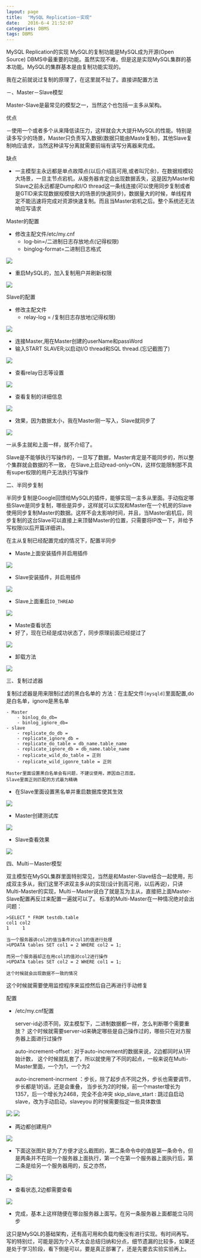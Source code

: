 ```yaml
---
layout: page
title:  "MySQL Replication－实现"
date:   2016-6-4 21:52:07
categories: DBMS
tags: DBMS
---
```


MySQL Replication的实现
MySQL的复制功能是MySQL成为开源(Open Source) DBMS中最重要的功能。虽然实现不难，但是这是实现MySQL集群的基本功能。MySQL的集群基本是由复制功能实现的。

我在之前就说过复制的原理了，在这里就不扯了。直接讲配置方法

－、Master－Slave模型

Master-Slave是最常见的模型之一，当然这个也包括一主多从架构。

优点

－使用一个或者多个从来降低读压力，这样就会大大提升MySQL的性能。特别是读多写少的场景，Master只负责写入数据(数据只能由Maste复制)，其他Slave复制响应请求，当然这种读写分离就需要前端有读写分离器来完成。

缺点

- 一主模型主永远都是单点故障点(以后介绍高可用,或者叫冗余)，在数据规模较大场景，一旦主节点宕机，从服务器肯定会出现数据丢失，这是因为Master和Slave之前永远都是Dump和I/O thread这一条线连接(可以使用同步复制或者是GTID来实现数据规模很大的场景的快速同步)，数据量大的时候，单线程肯定不能迅速将完成对资源快速复制。而且当Master宕机之后。整个系统还无法响应写请求

Master的配置

- 修改主配文件/etc/my.cnf
	- log-bin=/二进制日志存放地点(记得权限)
	- binglog-format=二进制日志格式

![](https://github.com/chenyanshan/images/blob/master/linux/server/MySQL/master_1_binlog.jpg?raw=true)

- 重启MySQL的，加入复制用户并刷新权限

![](https://github.com/chenyanshan/images/blob/master/linux/server/MySQL/master_3_grant_user.jpg?raw=true)

Slave的配置

- 修改主配文件
	- relay-log = /复制日志存放地(记得权限)

![](https://github.com/chenyanshan/images/blob/master/linux/server/MySQL/slaver_my_cnf.jpg?raw=true)

- 连接Master,用在Master创建的userName和passWord
- 输入START SLAVER;以启动I/O thread和SQL thread.(忘记截图了)

![](https://github.com/chenyanshan/images/blob/master/linux/server/MySQL/slave_2.jpg?raw=true)

- 查看relay日志等设置

![](https://github.com/chenyanshan/images/blob/master/linux/server/MySQL/slave_3_show.jpg?raw=true)

- 查看复制的详细信息

![](https://github.com/chenyanshan/images/blob/master/linux/server/MySQL/slave_5_show_slave_status_2.jpg?raw=true)

- 效果，因为数据太小，我在Master刚一写入，Slave就同步了

![](https://github.com/chenyanshan/images/blob/master/linux/server/MySQL/slaver01.jpg?raw=true)

一从多主就和上面一样，就不介绍了。

Slave是不能够执行写操作的，一旦写了数据，Master肯定是不能同步的，所以整个集群就会数据的不一致，
在Slave上启动read-only=ON，这样仅能限制那不具有super权限的用户无法执行写操作


二、半同步复制

半同步复制是Google回馈给MySQL的插件，能够实现一主多从里面。手动指定哪些Slave是同步复制，哪些是异步，这样就可以实现和Master在一个机房的Slave使用同步复制Master的数据。这样不会太影响时间，并且，当Master宕机后，同步复制的这台Slave可以直接上来顶替Master的位置，只需要将IP改一下，并给予写权限(以后开篇详细讲)。

在主从复制已经配置完成的情况下，配置半同步
 
- Maste上面安装插件并启用插件

![](https://github.com/chenyanshan/images/blob/master/linux/server/MySQL/bantongbu/master_1.jpg?raw=true)

- Slave安装插件，并启用插件

![](https://github.com/chenyanshan/images/blob/master/linux/server/MySQL/bantongbu/slave_1.jpg?raw=true)

- Slave上面重启`IO_THREAD`

![](https://github.com/chenyanshan/images/blob/master/linux/server/MySQL/bantongbu/slave_stop_start.jpg?raw=true)

- Maste查看状态
- 好了，现在已经是成功状态了，同步原理前面已经提过了

![](https://github.com/chenyanshan/images/blob/master/linux/server/MySQL/bantongbu/master_2_2.jpg?raw=true)

- 卸载方法

![](https://github.com/chenyanshan/images/blob/master/linux/server/MySQL/bantongbu/uninstall.jpg?raw=true)


三、复制过滤器

复制过滤器是用来限制过滤的黑白名单的
方法：在主配文件`[mysqld]`里面配置,do是白名单，ignore是黑名单
	
	- Master
		- binlog_do_db=
		- binlog_ignore_db=
	- slave
		- replicate_do_db =
		- replicate_ignore_db =
		- replicate_do_table = db_name.table_name 
		- replicate_ignore_db = db_name.table_name 
		- replicate_wild_do_table = 正则
		- replicate_wild_igonre_table = 正则
	
	Master里面设置黑白名单会有问题，不建议使用，原因自己百度。
	Slave里面正则匹配的方式最为精确
 
- 在Slave里面设置黑名单并重启数据库使其生效

![](https://github.com/chenyanshan/images/blob/master/linux/server/MySQL/bantongbu/2_slave_hei.jpg?raw=true)

- Master创建测试库

![](https://github.com/chenyanshan/images/blob/master/linux/server/MySQL/bantongbu/2_3_Maste_create_database.jpg?raw=true)

- Slave查看效果

![](https://github.com/chenyanshan/images/blob/master/linux/server/MySQL/bantongbu/2_4_slave_relay_database.jpg?raw=true)

四、Multi－Master模型

双主模型在MySQL集群里面特别常见，当然是和Master-Slave结合一起使用，形成双主多从，我们这里不讲双主多从的实现(设计到高可用，以后再说)，只讲Multi-Master的实现，Multi－Master说白了就是互为主从，直接把上面Master-Slave配置再反过来配置一遍就可以了。
标准的Multi-Master在一种情况绝对会出问题：
	
	>SELECT * FROM testdb.table
	col1 col2
	1     1
	
	当一个服务器讲col2的值当条件对col1的值进行处理
	>UPDATA tables SET col1 = 2 WHERE col2 = 1;
	
	而另一个服务器却正在用col1的值对col2进行操作
	>UPDATA tables SET col2 = 2 WHERE col1 = 1;
	
	这个时候就会出现数据不一致的情况

这个时候就需要使用监控程序来监控然后自己再进行手动修复

配置

- /etc/my.cnf配置
	
	server-id必须不同，双主模型下，二进制数据都一样，怎么判断哪个需要重放？
	这个时候就需要server-id来确定哪些是自己操作过的，哪些只在对方服务器上面进行过操作
	
	auto-increment-offset : 对于auto-increment的数据来说，2边都同时从1开始计数，
	这个时候就乱套了，所以就使用了不同的起点，一般来说在Multi-Master里面，一个为1，一个为2
	
	auto-increment-incrment ：步长，除了起步点不同之外，步长也需要调节，步长都是1的话，还是会重叠，
	当步长为2的时候，前一个master增长为1357，后一个增长为2468，完全不会冲突
	skip_slave_start : 跳过自启动slave，改为手动启动，slaveyou 的时候需要指定一些具体数值

![](https://github.com/chenyanshan/images/blob/master/linux/server/MySQL/bantongbu/3_1_multi-master.jpg?raw=true)
![](https://github.com/chenyanshan/images/blob/master/linux/server/MySQL/bantongbu/3_2_multi-master.jpg?raw=true)

- 两边都创建用户

![](https://github.com/chenyanshan/images/blob/master/linux/server/MySQL/bantongbu/3_4_grant.jpg?raw=true)

- 下面这张图片是为了方便才这么截图的，第二条命令中的值是第一条命令，但是两条并不在同一个服务器上面执行，第一个在第一个服务器上面执行后，第二条是给另一个服务器用的，反之亦然，

![](https://github.com/chenyanshan/images/blob/master/linux/server/MySQL/bantongbu/3_9_master_status.jpg?raw=true)

- 查看状态,2边都需要查看

![](https://github.com/chenyanshan/images/blob/master/linux/server/MySQL/bantongbu/3_5_ok.jpg?raw=true)

- 完成，基本上这样随便在哪台服务器上面写。在另一条服务器上面都能立马同步

这只是MySQL的基础架构，还有高可用和负载均衡没有进行实现。有时间再写。写的特别烂，可能是因为个人不太会总结归纳和分点，细节遗漏的比较多，如果还是处于学习阶段，看下倒是可以，要是真正部署了，还是先要去实验实验再上。

